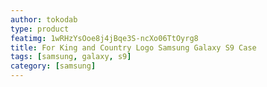 ```yaml
---
author: tokodab
type: product
featimg: 1wRHzYsOoe8j4jBqe3S-ncXo06TtOyrg8
title: For King and Country Logo Samsung Galaxy S9 Case
tags: [samsung, galaxy, s9]
category: [samsung]
---
```


